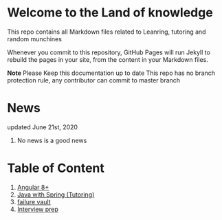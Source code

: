 # Welcome to the Land of knowledge
This repo contains all Markdown files related to Leanring, tutoring and random munchines

Whenever you commit to this repository, GitHub Pages will run Jekyll to rebuild the pages in your site, from the content in your Markdown files.

**Note**
Please Keep this documentation up to date
This repo has no branch protection rule, any contributor can commit to master branch

# News
updated June 21st, 2020
1. No news is a good news

# Table of Content
1. [Angular 8+](./angular/learning)
2. [Java with Spring (Tutoring)](./java/learning/index)
3. [failure vault](./)
4. [Interview prep](./interview/index)